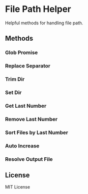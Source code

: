 # File Path Helper

Helpful methods for handling file path.

## Methods

### Glob Promise

### Replace Separator

### Trim Dir

### Set Dir

### Get Last Number

### Remove Last Number

### Sort Files by Last Number

### Auto Increase

### Resolve Output File

## License

MIT License
